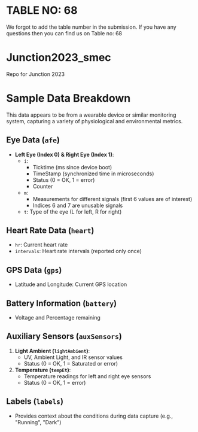 # TABLE NO: 68
We forgot to add the table number in the submission. If you have any questions then you can find us on Table no: 68


# Junction2023_smec
Repo for Junction 2023 

# Sample Data Breakdown

This data appears to be from a wearable device or similar monitoring system, capturing a variety of physiological and environmental metrics.

## Eye Data (`afe`)

- **Left Eye (Index 0) & Right Eye (Index 1)**:
  - `i`: 
    - Ticktime (ms since device boot)
    - TimeStamp (synchronized time in microseconds)
    - Status (0 = OK, 1 = error)
    - Counter
  - `m`: 
    - Measurements for different signals (first 6 values are of interest)
    - Indices 6 and 7 are unusable signals
  - `t`: Type of the eye (L for left, R for right)

## Heart Rate Data (`heart`)

- `hr`: Current heart rate
- `intervals`: Heart rate intervals (reported only once)

## GPS Data (`gps`)

- Latitude and Longitude: Current GPS location

## Battery Information (`battery`)

- Voltage and Percentage remaining

## Auxiliary Sensors (`auxSensors`)

1. **Light Ambient (`lightAmbient`)**:
   - UV, Ambient Light, and IR sensor values
   - Status (0 = OK, 1 = Saturated or error)
2. **Temperature (`tempEt`)**:
   - Temperature readings for left and right eye sensors
   - Status (0 = OK, 1 = error)

## Labels (`labels`)

- Provides context about the conditions during data capture (e.g., "Running", "Dark")

